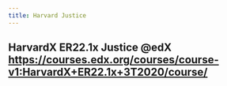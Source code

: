 ```yaml
---
title: Harvard Justice
---
```


## HarvardX ER22.1x Justice @edX https://courses.edx.org/courses/course-v1:HarvardX+ER22.1x+3T2020/course/
##
